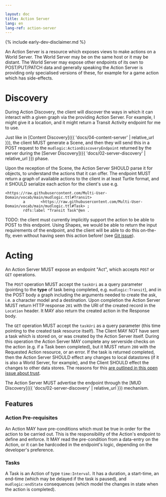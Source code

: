 ```yaml
---

layout: doc
title: Action Server
lang: en
lang-ref: action-server
---
```


{% include early-dev-disclaimer.md %}

An Action Server is a resource which exposes views to make actions on a World Server. The World Server may be on the same host or it may be distant. The World Server may expose other endpoints of its own to POST/PUT/PATCH data and generally speaking the Action Server is providing only specialised versions of these, for example for a game action which has side-effects.

# Discovery

During Action Discovery, the client will discover the ways in which it can interact with a given graph via the providing Action Server. For example, I might give it a location, and it might return a Transit Activity endpoint for me to use.

Just like in [Content Discovery]({{ 'docs/04-content-server' | relative_url }}), the client MUST generate a Scene, and then they will send this in a POST request to the `mudlogic:ActionDiscoveryEndpoint` returned by the server during the [Server Discovery]({{ 'docs/02-server-discovery' | relative_url }}) phase.

Upon the reception of the Scene, the Action Server SHOULD parse it for objects, to understand the actions that it can offer. The endpoint MUST return a graph of available actions to the client in at least Turtle format, and it SHOULD serialize each action for the client's use e.g.

```
<https://raw.githubusercontent.com/Multi-User-Domain/vocab/main/mudlogic.ttl#Transit>
        a       <https://raw.githubusercontent.com/Multi-User-Domain/vocab/main/mudlogic.ttl#Task> ;
        rdfs:label "Transit Task"@en .
```

TODO: the client must currently implicitly support the action to be able to POST to this endpoint. Using Shapes, we would be able to return the input requirements of the endpoint, and the client will be able to do this on-the-fly, even without having seen this action before! (see [Git issue](https://github.com/Multi-User-Domain/mud-jena/issues/44)).

# Acting

An Action Server MUST expose an endpoint "Act", which accepts `POST` or `GET` operations. 

The `POST` operation MUST accept the `taskUri` as a query parameter (pointing to the **type** of task being completed, e.g. `mudlogic:Transit`), and in the POST body a graph including the arguments needed to create the ask, i.e. a character model and a destination. Upon completion the Action Server MUST return HTTP response `201` with the URI of the created record in the `Location` header. It MAY also return the created action in the Response body.

The `GET` operation MUST accept the `taskUri` as a query parameter (this time pointing to the created task resource itself). The Client MAY NOT have sent a task which is stored on, or was created by the Action Server itself. During this operation the Action Server MAY complete any serverside checks on the action (e.g. if a Task been completed), but it MUST return `200` with the Requested Action resource, or an error. If the task is returned completed, then the Action Server SHOULD effect any changes to local datastores (if it is also a World Server, for example), and the Client SHOULD effect the changes to other data stores. The reasons for this [are outlined in this open issue about trust](https://github.com/Multi-User-Domain/Multi-User-Domain.github.io/issues/2).

The Action Server MUST advertise the endpoint through the [MUD Discovery]({{ 'docs/02-server-discovery' | relative_url }}) mechanism.

## Features

### Action Pre-requisites

An Action MAY have pre-conditions which must be true in order for the action to be carried out. This is the responsibility of the Action's endpoint to define and enforce. It MAY read the pre-condition from a data-entry on the Action, or it can be hardcoded in the endpoint's logic, depending on the developer's preference.

### Tasks

A Task is an Action of type `time:Interval`. It has a duration, a start-time, an end-time (which may be delayed if the task is paused), and `mudlogic:endState` consequences (which model the changes in state when the action is completed).